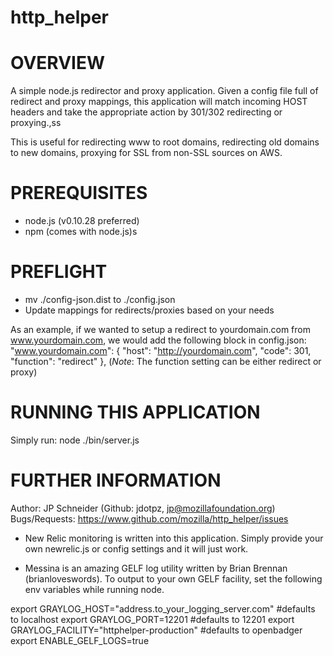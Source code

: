 # http_helper

# OVERVIEW
A simple node.js redirector and proxy application.  Given a config file full of
redirect and proxy mappings, this application will match incoming HOST headers
and take the appropriate action by 301/302 redirecting or proxying.,ss

This is useful for redirecting www to root domains, redirecting old domains
to new domains, proxying for SSL from non-SSL sources on AWS.

# PREREQUISITES
* node.js (v0.10.28 preferred)
* npm (comes with node.js)s

# PREFLIGHT
* mv ./config-json.dist to ./config.json
* Update mappings for redirects/proxies based on your needs

As an example, if we wanted to setup a redirect to yourdomain.com
from www.yourdomain.com, we would add the following block in config.json:
    "www.yourdomain.com": {
      "host": "http://yourdomain.com",
      "code": 301,
      "function": "redirect"
      },
(*Note*: The function setting can be either redirect or proxy)


# RUNNING THIS APPLICATION
Simply run:
   node ./bin/server.js


# FURTHER INFORMATION
Author: JP Schneider (Github: jdotpz, jp@mozillafoundation.org)
Bugs/Requests: https://www.github.com/mozilla/http_helper/issues

* New Relic monitoring is written into this application.  Simply provide your own
newrelic.js or config settings and it will just work.

* Messina is an amazing GELF log utility written by Brian Brennan (brianloveswords).  To output
to your own GELF facility, set the following env variables while running node.

export GRAYLOG_HOST="address.to_your_logging_server.com"    #defaults to localhost
export GRAYLOG_PORT=12201                    #defaults to 12201
export GRAYLOG_FACILITY="httphelper-production" #defaults to openbadger
export ENABLE_GELF_LOGS=true
